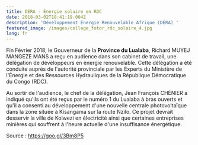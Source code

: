 ```yaml
---
title: DERA - Énergie solaire en RDC
date: 2018-03-02T18:41:19.004Z
description: 'Développement Énergie Renouvelable Afrique (DÉRA) '
featured_image: /images/collage_fotor_rdc_solaire_4.jpg
lang: fr
---
```

Fin Février 2018, le Gouverneur de la **Province du Lualaba**, Richard MUYEJ MANGEZE MANS a reçu en audience dans son cabinet de travail, une délégation de développeurs en énergie renouvelable. Cette délégation a été conduite auprès de l'autorité provinciale par les Experts du Ministère de l'Énergie et des Ressources Hydrauliques de la République Démocratique du Congo (RDC).

Au sortir de l'audience, le chef de la délégation, Jean François CHÉNIER a indiqué qu'ils ont été reçus par le numéro 1 du Lualaba à bras ouverts et qu'il a consenti au développement d'une nouvelle centrale photovoltaïque dans la zone située à Kisangama sur la route Nzilo. Ce projet devrait desservir la ville de Kolwezi en électricité ainsi que certaines entreprises minières qui souffrent à l'heure actuelle d'une insuffisance énergétique. 

Source : <https://goo.gl/3Bm8P5>
